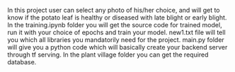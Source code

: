 In this project user can select any photo of his/her choice, and will get to know if the potato leaf is healthy or diseased with late blight or early blight.
In the training.ipynb folder you will get the source code for trained model, run it with your choice of epochs and train your model.
new1.txt file will tell you which all libraries you mandatorily need for the project.
main.py folder will give you a python code which will basically create your backend server through tf serving.
In the plant village folder you can get the required database.
